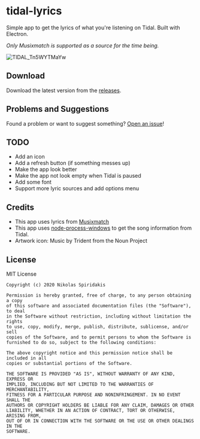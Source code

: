 # tidal-lyrics
Simple app to get the lyrics of what you're listening on Tidal. Built with Electron.

*Only Musixmatch is supported as a source for the time being.*

![TIDAL_Tn5WYTMaYw](https://user-images.githubusercontent.com/30593419/92815093-92cce180-f3cc-11ea-8960-76bf60fd9f34.png)

## Download
Download the latest version from the [releases](https://github.com/1nikolas/tidal-lyrics/releases).

## Problems and Suggestions
Found a problem or want to suggest something? [Open an issue](https://github.com/1nikolas/tidal-lyrics/issues)!

## TODO
- Add an icon
- Add a refresh button (if something messes up)
- Make the app look better
- Make the app not look empty when Tidal is paused
- Add some font
- Support more lyric sources and add options menu

## Credits
- This app uses lyrics from [Musixmatch](https://www.musixmatch.com/)
- This app uses [node-process-windows](https://github.com/bryphe/node-process-windows) to get the song information from Tidal.
- Artwork icon: Music by Trident from the Noun Project

## License
MIT License

```
Copyright (c) 2020 Nikolas Spiridakis

Permission is hereby granted, free of charge, to any person obtaining a copy
of this software and associated documentation files (the "Software"), to deal
in the Software without restriction, including without limitation the rights
to use, copy, modify, merge, publish, distribute, sublicense, and/or sell
copies of the Software, and to permit persons to whom the Software is
furnished to do so, subject to the following conditions:

The above copyright notice and this permission notice shall be included in all
copies or substantial portions of the Software.

THE SOFTWARE IS PROVIDED "AS IS", WITHOUT WARRANTY OF ANY KIND, EXPRESS OR
IMPLIED, INCLUDING BUT NOT LIMITED TO THE WARRANTIES OF MERCHANTABILITY,
FITNESS FOR A PARTICULAR PURPOSE AND NONINFRINGEMENT. IN NO EVENT SHALL THE
AUTHORS OR COPYRIGHT HOLDERS BE LIABLE FOR ANY CLAIM, DAMAGES OR OTHER
LIABILITY, WHETHER IN AN ACTION OF CONTRACT, TORT OR OTHERWISE, ARISING FROM,
OUT OF OR IN CONNECTION WITH THE SOFTWARE OR THE USE OR OTHER DEALINGS IN THE
SOFTWARE.
```
